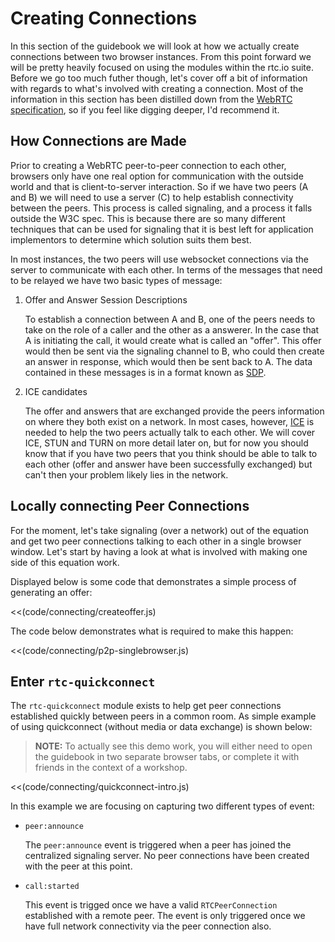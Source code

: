 # Creating Connections

In this section of the guidebook we will look at how we actually create connections between two browser instances.  From this point forward we will be pretty heavily focused on using the modules within the rtc.io suite.  Before we go too much futher though, let's cover off a bit of information with regards to what's involved with creating a connection.  Most of the information in this section has been distilled down from the [WebRTC specification](http://www.w3.org/TR/webrtc/), so if you feel like digging deeper, I'd recommend it.

## How Connections are Made

Prior to creating a WebRTC peer-to-peer connection to each other, browsers only have one real option for communication with the outside world and that is client-to-server interaction. So if we have two peers (A and B) we will need to use a server (C) to help establish connectivity between the peers.  This process is called signaling, and a process it falls outside the W3C spec. This is because there are so many different techniques that can be used for signaling that it is best left for application implementors to determine which solution suits them best.

In most instances, the two peers will use websocket connections via the server to communicate with each other.  In terms of the messages that need to be relayed we have two basic types of message:

1. Offer and Answer Session Descriptions

   To establish a connection between A and B, one of the peers needs to take on the role of a caller and the other as a answerer.  In the case that A is initiating the call, it would create what is called an "offer".  This offer would then be sent via the signaling channel to B, who could then create an answer in response, which would then be sent back to A.  The data contained in these messages is in a format known as [SDP]().

2. ICE candidates

   The offer and answers that are exchanged provide the peers information on where they both exist on a network.  In most cases, however, [ICE]() is needed to help the two peers actually talk to each other.  We will cover ICE, STUN and TURN on more detail later on, but for now you should know that if you have two peers that you think should be able to talk to each other (offer and answer have been successfully exchanged) but can't then your problem likely lies in the network.

## Locally connecting Peer Connections

For the moment, let's take signaling (over a network) out of the equation and get two peer connections talking to each other in a single browser window.  Let's start by having a look at what is involved with making one side of this equation work.

Displayed below is some code that demonstrates a simple process of generating an offer:

<<(code/connecting/createoffer.js)

The code below demonstrates what is required to make this happen:

<<(code/connecting/p2p-singlebrowser.js)

## Enter `rtc-quickconnect`

The `rtc-quickconnect` module exists to help get peer connections established quickly between peers in a common room.  As simple example of using quickconnect (without media or data exchange) is shown below:

> __NOTE:__ To actually see this demo work, you will either need to open the guidebook in two separate browser tabs, or complete it with friends in the context of a workshop.

<<(code/connecting/quickconnect-intro.js)

In this example we are focusing on capturing two different types of event:

- `peer:announce`

  The `peer:announce` event is triggered when a peer has joined the centralized signaling server. No peer connections have been created with the peer at this point.

- `call:started`

  This event is trigged once we have a valid `RTCPeerConnection` established with a remote peer. The event is only triggered once we have full network connectivity via the peer connection also.
